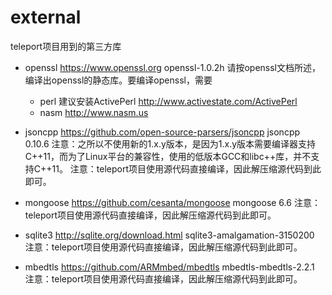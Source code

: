 # external

teleport项目用到的第三方库

- openssl
  https://www.openssl.org
  openssl-1.0.2h
  请按openssl文档所述，编译出openssl的静态库。要编译openssl，需要
  - perl 建议安装ActivePerl http://www.activestate.com/ActivePerl
  - nasm http://www.nasm.us


- jsoncpp
  https://github.com/open-source-parsers/jsoncpp
  jsoncpp 0.10.6
  注意：之所以不使用新的1.x.y版本，是因为1.x.y版本需要编译器支持C++11，而为了Linux平台的兼容性，使用的低版本GCC和libc++库，并不支持C++11。
  注意：teleport项目使用源代码直接编译，因此解压缩源代码到此即可。
- mongoose
  https://github.com/cesanta/mongoose
  mongoose 6.6
  注意：teleport项目使用源代码直接编译，因此解压缩源代码到此即可。
- sqlite3
  http://sqlite.org/download.html
  sqlite3-amalgamation-3150200
  注意：teleport项目使用源代码直接编译，因此解压缩源代码到此即可。
- mbedtls
  https://github.com/ARMmbed/mbedtls
  mbedtls-mbedtls-2.2.1
  注意：teleport项目使用源代码直接编译，因此解压缩源代码到此即可。

